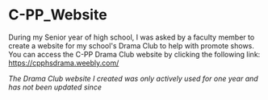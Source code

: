 # C-PP_Website
During my Senior year of high school, I was asked by a faculty member to create a website for my school's Drama Club to help with promote shows. You can access the C-PP Drama Club website by clicking the following link: https://cpphsdrama.weebly.com/

*The Drama Club website I created was only actively used for one year and has not been updated since*
